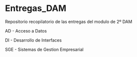 # Entregas_DAM
Repositorio recopilatorio de las entregas del modulo de 2º DAM

AD - Acceso a Datos

DI - Desarrollo de Interfaces

SGE - Sistemas de Gestion Empresarial
